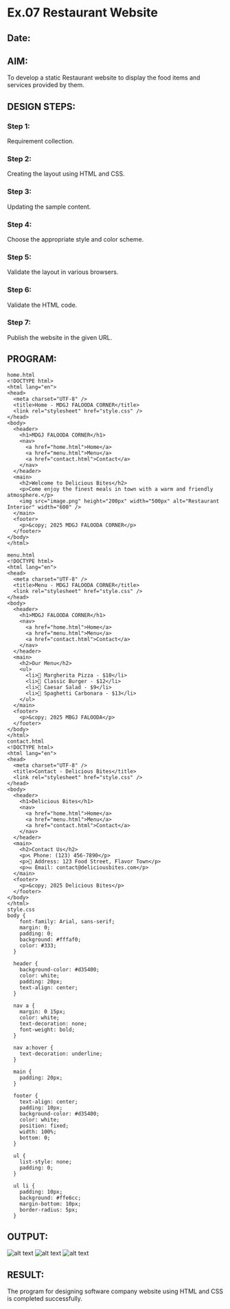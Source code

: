 # Ex.07 Restaurant Website
## Date:

## AIM:
To develop a static Restaurant website to display the food items and services provided by them.

## DESIGN STEPS:

### Step 1:
Requirement collection.

### Step 2:
Creating the layout using HTML and CSS.

### Step 3:
Updating the sample content.

### Step 4:
Choose the appropriate style and color scheme.

### Step 5:
Validate the layout in various browsers.

### Step 6:
Validate the HTML code.

### Step 7:
Publish the website in the given URL.

## PROGRAM:

```
home.html
<!DOCTYPE html>
<html lang="en">
<head>
  <meta charset="UTF-8" />
  <title>Home - MDGJ FALOODA CORNER</title>
  <link rel="stylesheet" href="style.css" />
</head>
<body>
  <header>
    <h1>MDGJ FALOODA CORNER</h1>
    <nav>
      <a href="home.html">Home</a>
      <a href="menu.html">Menu</a>
      <a href="contact.html">Contact</a>
    </nav>
  </header>
  <main>
    <h2>Welcome to Delicious Bites</h2>
    <p>Come enjoy the finest meals in town with a warm and friendly atmosphere.</p>
    <img src="image.png" height="200px" width="500px" alt="Restaurant Interior" width="600" />
  </main>
  <footer>
    <p>&copy; 2025 MDGJ FALOODA CORNER</p>
  </footer>
</body>
</html>

menu.html
<!DOCTYPE html>
<html lang="en">
<head>
  <meta charset="UTF-8" />
  <title>Menu - MDGJ FALOODA CORNER</title>
  <link rel="stylesheet" href="style.css" />
</head>
<body>
  <header>
    <h1>MDGJ FALOODA CORNER</h1>
    <nav>
      <a href="home.html">Home</a>
      <a href="menu.html">Menu</a>
      <a href="contact.html">Contact</a>
    </nav>
  </header>
  <main>
    <h2>Our Menu</h2>
    <ul>
      <li>🍕 Margherita Pizza - $10</li>
      <li>🍔 Classic Burger - $12</li>
      <li>🥗 Caesar Salad - $9</li>
      <li>🍝 Spaghetti Carbonara - $13</li>
    </ul>
  </main>
  <footer>
    <p>&copy; 2025 MBGJ FALOODA</p>
  </footer>
</body>
</html>
contact.html
<!DOCTYPE html>
<html lang="en">
<head>
  <meta charset="UTF-8" />
  <title>Contact - Delicious Bites</title>
  <link rel="stylesheet" href="style.css" />
</head>
<body>
  <header>
    <h1>Delicious Bites</h1>
    <nav>
      <a href="home.html">Home</a>
      <a href="menu.html">Menu</a>
      <a href="contact.html">Contact</a>
    </nav>
  </header>
  <main>
    <h2>Contact Us</h2>
    <p>📞 Phone: (123) 456-7890</p>
    <p>📍 Address: 123 Food Street, Flavor Town</p>
    <p>✉️ Email: contact@deliciousbites.com</p>
  </main>
  <footer>
    <p>&copy; 2025 Delicious Bites</p>
  </footer>
</body>
</html>
style.css
body {
    font-family: Arial, sans-serif;
    margin: 0;
    padding: 0;
    background: #fffaf0;
    color: #333;
  }
  
  header {
    background-color: #d35400;
    color: white;
    padding: 20px;
    text-align: center;
  }
  
  nav a {
    margin: 0 15px;
    color: white;
    text-decoration: none;
    font-weight: bold;
  }
  
  nav a:hover {
    text-decoration: underline;
  }
  
  main {
    padding: 20px;
  }
  
  footer {
    text-align: center;
    padding: 10px;
    background-color: #d35400;
    color: white;
    position: fixed;
    width: 100%;
    bottom: 0;
  }
  
  ul {
    list-style: none;
    padding: 0;
  }
  
  ul li {
    padding: 10px;
    background: #ffe6cc;
    margin-bottom: 10px;
    border-radius: 5px;
  }
```
## OUTPUT:
![alt text](image.png)
![alt text](image-1.png)
![alt text](image-2.png)

## RESULT:
The program for designing software company website using HTML and CSS is completed successfully.

